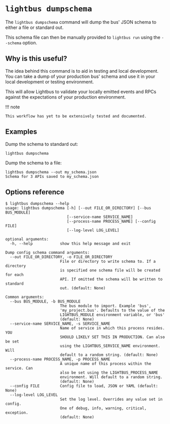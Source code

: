 # `lightbus dumpschema`

The `lightbus dumpschema` command will dump the bus' JSON schema to either a file or 
standard out.

This schema file can then be manually provided to `lightbus run` using the 
`--schema` option.

## Why is this useful?

The idea behind this command is to aid in testing and local development. 
You can take a dump of your production bus' schema and use it in your 
local development or testing environment.

This will allow Lightbus to validate your locally emitted events and RPCs 
against the expectations of your production environment.

!!! note

    This workflow has yet to be extensively tested and documented. 

## Examples

Dump the schema to standard out:

```
lightbus dumpschema
```

Dump the schema to a file:

```
lightbus dumpschema --out my_schema.json
Schema for 3 APIs saved to my_schema.json
```

## Options reference

```
$ lightbus dumpschema --help
usage: lightbus dumpschema [-h] [--out FILE_OR_DIRECTORY] [--bus BUS_MODULE]
                           [--service-name SERVICE_NAME]
                           [--process-name PROCESS_NAME] [--config FILE]
                           [--log-level LOG_LEVEL]

optional arguments:
  -h, --help            show this help message and exit

Dump config schema command arguments:
  --out FILE_OR_DIRECTORY, -o FILE_OR_DIRECTORY
                        File or directory to write schema to. If a directory
                        is specified one schema file will be created for each
                        API. If omitted the schema will be written to standard
                        out. (default: None)

Common arguments:
  --bus BUS_MODULE, -b BUS_MODULE
                        The bus module to import. Example 'bus',
                        'my_project.bus'. Defaults to the value of the
                        LIGHTBUS_MODULE environment variable, or 'bus'
                        (default: None)
  --service-name SERVICE_NAME, -s SERVICE_NAME
                        Name of service in which this process resides. YOU
                        SHOULD LIKELY SET THIS IN PRODUCTION. Can also be set
                        using the LIGHTBUS_SERVICE_NAME environment. Will
                        default to a random string. (default: None)
  --process-name PROCESS_NAME, -p PROCESS_NAME
                        A unique name of this process within the service. Can
                        also be set using the LIGHTBUS_PROCESS_NAME
                        environment. Will default to a random string.
                        (default: None)
  --config FILE         Config file to load, JSON or YAML (default: None)
  --log-level LOG_LEVEL
                        Set the log level. Overrides any value set in config.
                        One of debug, info, warning, critical, exception.
                        (default: None)
```

